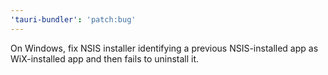 ```yaml
---
'tauri-bundler': 'patch:bug'
---
```


On Windows, fix NSIS installer identifying a previous NSIS-installed app as WiX-installed app and then fails to uninstall it.
